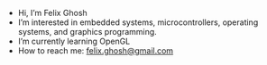 - Hi, I’m Felix Ghosh
- I’m interested in embedded systems, microcontrollers, operating systems, and graphics programming.
- I’m currently learning OpenGL
- How to reach me: felix.ghosh@gmail.com

<!---
felixghosh/felixghosh is a ✨ special ✨ repository because its `README.md` (this file) appears on your GitHub profile.
You can click the Preview link to take a look at your changes.
--->
